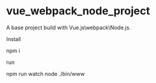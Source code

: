 # vue_webpack_node_project
A base project build with Vue.js\webpack\Node.js.

Install

npm i


run

npm run watch
node ./bin/www

